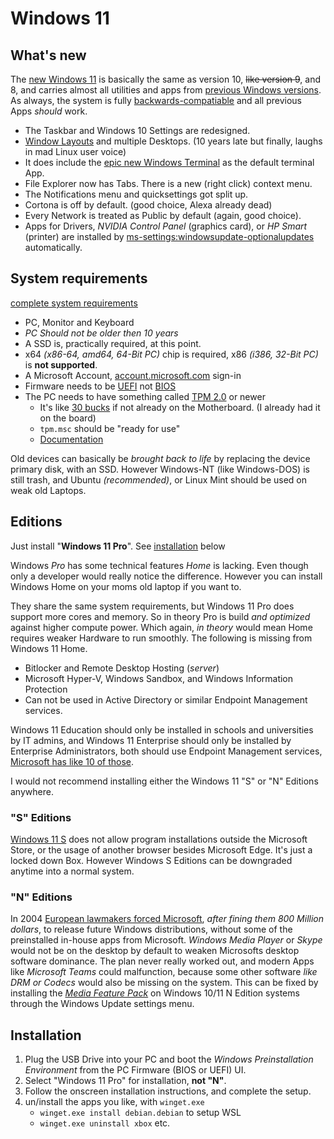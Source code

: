# Windows 11

## What's new

The [new Windows 11](https://www.microsoft.com/en-us/windows/windows-11) is basically the same as version 10, ~~like version 9~~, and 8, and carries almost all utilities and apps from [previous Windows versions](https://en.wikipedia.org/wiki/List_of_Microsoft_Windows_versions). As always, the system is fully [backwards-compatiable](https://www.youtube.com/watch?v=bC6tngl0PTI) and all previous Apps _should_ work.

- The Taskbar and Windows 10 Settings are redesigned.
- [Window Layouts](https://support.microsoft.com/en-us/windows/snap-your-windows-885a9b1e-a983-a3b1-16cd-c531795e6241) and multiple Desktops. (10 years late but finally, laughs in mad Linux user voice)
- It does include the [epic new Windows Terminal](https://www.youtube.com/watch?v=8gw0rXPMMPE) as the default terminal App.
- File Explorer now has Tabs. There is a new (right click) context menu.
- The Notifications menu and quicksettings got split up.
- Cortona is off by default. (good choice, Alexa already dead)
- Every Network is treated as Public by default (again, good choice).
- Apps for Drivers, _NVIDIA Control Panel_ (graphics card), or _HP Smart_ (printer) are installed by <ms-settings:windowsupdate-optionalupdates> automatically.

## System requirements

[complete system requirements](https://www.microsoft.com/en-us/windows/windows-11-specifications#table1)

- PC, Monitor and Keyboard
- _PC Should not be older then 10 years_
- A SSD is, practically required, at this point.
- x64 _(x86-64, amd64, 64-Bit PC)_ chip is required, x86 _(i386, 32-Bit PC)_ is **not supported**.
- A Microsoft Account, [account.microsoft.com](https://account.microsoft.com) sign-in
- Firmware needs to be [UEFI](https://en.wikipedia.org/wiki/UEFI) not [BIOS](https://en.wikipedia.org/wiki/BIOS)
- The PC needs to have something called [TPM 2.0](https://support.microsoft.com/en-us/topic/what-is-tpm-705f241d-025d-4470-80c5-4feeb24fa1ee) or newer
  - It's like [30 bucks](https://www.google.com/search?q=tpm+2.0&tbm=shop) if not already on the Motherboard. (I already had it on the board)
  - `tpm.msc` should be "ready for use"
  - [Documentation](https://learn.microsoft.com/en-us/windows/security/information-protection/tpm/trusted-platform-module-overview)

Old devices can basically be _brought back to life_ by replacing the device primary disk, with an SSD. However Windows-NT (like Windows-DOS) is still trash, and Ubuntu _(recommended)_, or Linux Mint should be used on weak old Laptops.

## Editions

Just install "**Windows 11 Pro**". See [installation](#installation) below

Windows _Pro_ has some technical features _Home_ is lacking. Even though only a developer would really notice the difference. However you can install Windows Home on your moms old laptop if you want to.

They share the same system requirements, but Windows 11 Pro does support more cores and memory. So in theory Pro is build _and optimized_ against higher compute power. Which again, _in theory_ would mean Home requires weaker Hardware to run smoothly. The following is missing from Windows 11 Home.

- Bitlocker and Remote Desktop Hosting (_server_)
- Microsoft Hyper-V, Windows Sandbox, and Windows Information Protection
- Can not be used in Active Directory or similar Endpoint Management services.

Windows 11 Education should only be installed in schools and universities by IT admins, and Windows 11 Enterprise should only be installed by Enterprise Administrators, both should use Endpoint Management services, [Microsoft has like 10 of those](https://learn.microsoft.com/en-us/mem/endpoint-manager-overview).

I would not recommend installing either the Windows 11 "S" or "N" Editions anywhere.

### "S" Editions

[Windows 11 S](https://support.microsoft.com/en-us/windows/windows-10-and-windows-11-in-s-mode-faq-851057d6-1ee9-b9e5-c30b-93baebeebc85) does not allow program installations outside the Microsoft Store, or the usage of another browser besides Microsoft Edge. It's just a locked down Box. However Windows S Editions can be downgraded anytime into a normal system.

### "N" Editions

In 2004 [European lawmakers forced Microsoft](https://en.wikipedia.org/wiki/Microsoft_Corp._v._Commission), _after fining them 800 Million dollars_, to release future Windows distributions, without some of the preinstalled in-house apps from Microsoft. _Windows Media Player_ or _Skype_ would not be on the desktop by default to weaken Microsofts desktop software dominance. The plan never really worked out, and modern Apps like _Microsoft Teams_ could malfunction, because some other software _like DRM or Codecs_ would also be missing on the system. This can be fixed by installing the [_Media Feature Pack_](https://support.microsoft.com/en-us/topic/media-feature-pack-list-for-windows-n-editions-c1c6fffa-d052-8338-7a79-a4bb980a700a) on Windows 10/11 N Edition systems through the Windows Update settings menu.

## Installation

1. Plug the USB Drive into your PC and boot the _Windows Preinstallation Environment_ from the PC Firmware (BIOS or UEFI) UI.
2. Select "Windows 11 Pro" for installation, **not "N"**.
3. Follow the onscreen installation instructions, and complete the setup.
4. un/install the apps you like, with `winget.exe`
   - `winget.exe install debian.debian` to setup WSL
   - `winget.exe uninstall xbox` etc.
